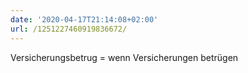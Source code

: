 ```yaml
---
date: '2020-04-17T21:14:08+02:00'
url: /1251227460919836672/
---
```

Versicherungsbetrug = wenn Versicherungen betrügen
